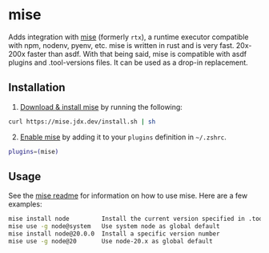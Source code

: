 # mise
Adds integration with [mise](https://github.com/jdx/mise) (formerly `rtx`), a runtime executor compatible with
npm, nodenv, pyenv, etc. mise is written in rust and is very fast. 20x-200x faster than asdf. With that being
said, mise is compatible with asdf plugins and .tool-versions files. It can be used as a drop-in replacement.
## Installation
1. [Download & install mise](https://github.com/jdx/mise#installation) by running the following:
```bash
curl https://mise.jdx.dev/install.sh | sh
```
2. [Enable mise](https://github.com/jdx/mise#quickstart) by adding it to your `plugins` definition in
   `~/.zshrc`.
```bash
plugins=(mise)
```
## Usage
See the [mise readme](https://github.com/jdx/mise#table-of-contents) for information on how to use mise. Here
are a few examples:
```bash
mise install node         Install the current version specified in .tool-versions/.mise.toml
mise use -g node@system   Use system node as global default
mise install node@20.0.0  Install a specific version number
mise use -g node@20       Use node-20.x as global default
```
